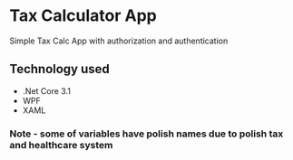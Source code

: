 # Tax Calculator App

Simple Tax Calc App with authorization and authentication

## Technology used

* .Net Core 3.1
* WPF
* XAML

### Note - some of variables have polish names due to polish tax and healthcare system
